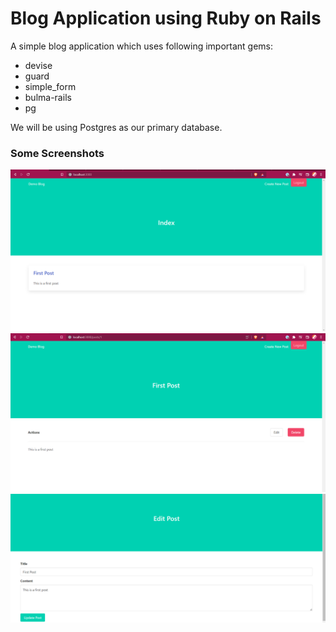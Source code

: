 # Blog Application using Ruby on Rails

A simple blog application which uses following important gems:
- devise
- guard
- simple_form
- bulma-rails
- pg

We will be using Postgres as our primary database.

### Some Screenshots
![](screenshots/dashboard.png)
![](screenshots/Blog.png)
![](screenshots/Edit.png)